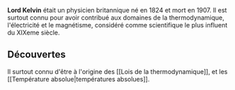 **Lord Kelvin** était un physicien britannique né en 1824 et mort en 1907. Il est surtout connu pour avoir contribué aux domaines de la thermodynamique, l'électricité et le magnétisme, considéré comme scientifique le plus influent du XIXeme siècle.

## Découvertes
Il surtout connu d'être à l'origine des [[Lois de la thermodynamique]], et les [[Température absolue|températures absolues]]. 